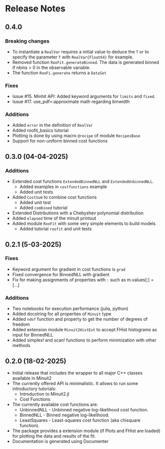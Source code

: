 
# Release Notes

## 0.4.0
### Breaking changes
- To instantiate a `RealVar` requires a initial value to deduce the `T` or to specify the parameter `T` with `RealVar{Float64}` for example.
- Removed function `RooFit.generateBinned`. The data is generated binned if nbins > 0 in the observable variable.
- The function `RooFi.generate` returns a `DataSet`

### Fixes
- Issue #15. Minhit API: Added keyword arguments for `limits` and `fixed`. 
- Issue #17. use_pdf=:approximate math regarding binwidth
  
### Additions
- Added `error` in the definition of `RealVar`
- Added roofit_basics tutorial
- Plotting is done by using macro `@recipe` of module `RecipesBase`
- Support for non-uniform binned cost functions

## 0.3.0 (04-04-2025)
### Additions
- Extended cost functions `ExtendedBinnedNLL` and `ExtendedUnbinnedNLL`.
  - Added examples in `costfunctions` example
  - Added unit tests
- Added `CostSum` to combine cost functions
  - Added unit test
  - Added `combined` tutorial
- Extended Distributions with a Chebyshev polynomial distribution
- Added `elapsed` time of the minuit printout
- Added module `RooFit` with some very simple elements to build models
  - Added tutorial `roofit` and unit tests

## 0.2.1 (5-03-2025) 
### Fixes
- Keyword argument for gradient in cost functions is `grad`
- Fixed convergence for BinnedNLL with gradient
- Fix for making assignments of properties with `:` such as m.values[:] = [...] 
### Additions
- Two notebooks for execution performance (julia, python)
- Added docstring for all properties of `Minuit` type
- Added `ndof` function and property to get the number of degrees of freedom
- Added extension module `Minuit2HistExt` to accept FHist histograms as input for BinnedNLL
- Added simplex! and scan! functions to perform minimization with other methods
 
## 0.2.0 (18-02-2025)
- Initial release that includes the wrapper to all major C++ classes available in Minuit2
- The currently offered API is minimalistic. It allows to run some introductory  tutorials:
    - Introduction to Minuit2.jl
    - Cost Functions
- The currently available cost functions are:
    - UnbinnedNLL - Unbinned negative log-likelihood cost function.
    - BinnedNLL - Binned negative log-likelihood.
    - LeastSquares - Least-squares cost function (aka chisquare function).
- The package provides a extension module (if Plots and FHist are loaded)
  for plotting the data and results of the fit.
- Documentation is generated using Documenter



